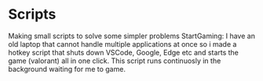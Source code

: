 # Scripts
Making small scripts to solve some simpler problems
StartGaming: I have an old laptop that cannot handle multiple applications at once so i made a hotkey script that shuts down VSCode, Google, Edge etc and starts the game (valorant) all in one click. This script runs continuosly in the background waiting for me to game. 
